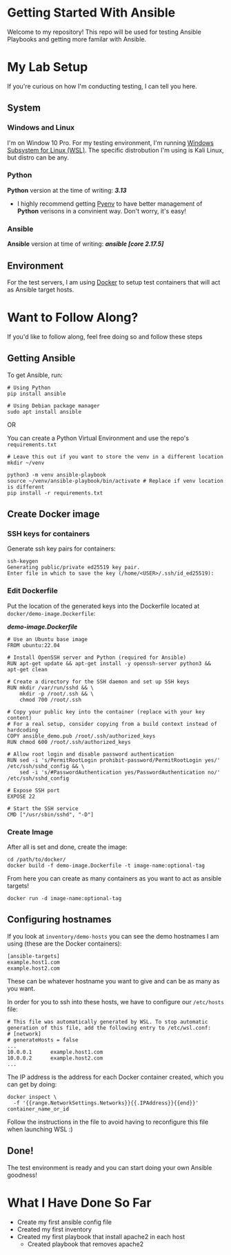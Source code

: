 # Getting Started With Ansible

Welcome to my repository! This repo will be used for testing Ansible Playbooks and getting more familar with Ansible.

# My Lab Setup

If you're curious on how I'm conducting testing, I can tell you here.

## System 

### Windows and Linux

I'm on Window 10 Pro. For my testing environment, I'm running [Windows Subsystem for Linux (WSL)](https://learn.microsoft.com/en-us/windows/wsl/about). The specific distrobution I'm using is Kali Linux, but distro can be any.

### Python

**Python** version at the time of writing:  ***3.13***

- I highly recommend getting [Pyenv](https://github.com/pyenv/pyenv) to have better management of **Python** verisons in a convinient way. Don't worry, it's easy!

### Ansible

**Ansible** version at time of writing: ***ansible [core 2.17.5]***

## Environment

For the test servers, I am using [Docker](https://www.docker.com/) to setup test containers that will act as Ansible target hosts.

# Want to Follow Along?

If you'd like to follow along, feel free doing so and follow these steps

## Getting Ansible

To get Ansible, run:
```
# Using Python
pip install ansible

# Using Debian package manager
sudo apt install ansible
```

OR

You can create a Python Virtual Environment and use the repo's `requirements.txt`

```
# Leave this out if you want to store the venv in a different location
mkdir ~/venv

python3 -m venv ansible-playbook
source ~/venv/ansible-playbook/bin/activate # Replace if venv location is different
pip install -r requirements.txt
```


## Create Docker image

### SSH keys for containers

Generate ssh key pairs for containers:
```
ssh-keygen
Generating public/private ed25519 key pair.
Enter file in which to save the key (/home/<USER>/.ssh/id_ed25519): 
```

### Edit Dockerfile

Put the location of the generated keys into the Dockerfile located at `docker/demo-image.Dockerfile`:

***demo-image.Dockerfile***
```
# Use an Ubuntu base image
FROM ubuntu:22.04

# Install OpenSSH server and Python (required for Ansible)
RUN apt-get update && apt-get install -y openssh-server python3 && apt-get clean

# Create a directory for the SSH daemon and set up SSH keys
RUN mkdir /var/run/sshd && \
    mkdir -p /root/.ssh && \
    chmod 700 /root/.ssh

# Copy your public key into the container (replace with your key content)
# For a real setup, consider copying from a build context instead of hardcoding
COPY ansible_demo.pub /root/.ssh/authorized_keys
RUN chmod 600 /root/.ssh/authorized_keys

# Allow root login and disable password authentication
RUN sed -i 's/PermitRootLogin prohibit-password/PermitRootLogin yes/' /etc/ssh/sshd_config && \
    sed -i 's/#PasswordAuthentication yes/PasswordAuthentication no/' /etc/ssh/sshd_config

# Expose SSH port
EXPOSE 22

# Start the SSH service
CMD ["/usr/sbin/sshd", "-D"]
```

### Create Image
After all is set and done, create the image:
```
cd /path/to/docker/
docker build -f demo-image.Dockerfile -t image-name:optional-tag
```

From here you can create as many containers as you want to act as ansible targets!

```
docker run -d image-name:optional-tag
```

## Configuring hostnames

If you look at `inventory/demo-hosts` you can see the demo hostnames I am using (these are the Docker containers):

```
[ansible-targets]
example.host1.com
example.host2.com
```
These can be whatever hostname you want to give and can be as many as you want.

In order for you to ssh into these hosts, we have to configure our `/etc/hosts` file:

```
# This file was automatically generated by WSL. To stop automatic generation of this file, add the following entry to /etc/wsl.conf:
# [network]
# generateHosts = false
...
10.0.0.1      example.host1.com
10.0.0.2      example.host2.com
...
```
The IP address is the address for each Docker container created, which you can get by doing:

```
docker inspect \
  -f '{{range.NetworkSettings.Networks}}{{.IPAddress}}{{end}}' container_name_or_id
```

Follow the instructions in the file to avoid having to reconfigure this file when launching WSL :)

## Done!
The test environment is ready and you can start doing your own Ansible goodness!

# What I Have Done So Far
- Create my first ansible config file
- Created my first inventory
- Created my first playbook that install apache2 in each host
  - Created playbook that removes apache2